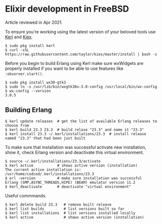 # Elixir development in FreeBSD

Article reviewed in Apr 2021.

To ensure you're working using the latest version of your beloved tools use
[Kerl](https://github.com/kerl/kerl "Github for Kerl") and [Kiex](https://github.com/taylor/kiex "Github for Kiex").

```shell
$ sudo pkg install kerl
$ curl -sSL https://raw.githubusercontent.com/taylor/kiex/master/install | bash -s
```

Before you begin to build Erlang using Kerl make sure wxWidgets are properly installed if you want to be able to use features like `:observer.start()`.

```shell
$ sudo pkg install wx30-gtk3
$ sudo ln -s /usr/lib/bin/wxgtk30u-3.0-config /usr/local/bin/wx-config
$ wx-config --version
3.0.5
```
## Building Erlang

```shell
$ kerl update releases  # get the list of available Erlang releases to choose from
$ kerl build 23.3 23.3  # build relase "23.3" and name it "23.3"
$ kerl install 23.3 ~/.kerl/installations/23.3  # install release named "23.3" that had been just built
```

To make sure that installation was successful activate new installation, show it, check Erlang version and deactivate this virtual environment. 

```shell
$ source ~/.kerl/installations/23.3/activate
$ kerl active           # shows active version (installation)
The current active installation is:
/usr/home/codcod/.kerl/installations/23.3
$ erl -version          # make sure installation was successful
Erlang (SMP,ASYNC_THREADS,HIPE) (BEAM) emulator version 11.2
$ kerl_deactivate       # deactivate "virtual environment"
```

Useful commmands.

```shell
$ kerl delete build 23.3   # remove built release
$ kerl list builds         # list versions built so far
$ kerl list installations  # list versions installed locally
$ kerl active              # shows active version (installation)
```

